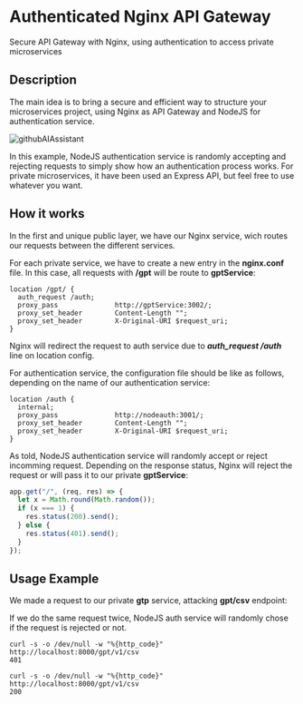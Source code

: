 # Authenticated Nginx API Gateway
Secure API Gateway with Nginx, using authentication to access private microservices

## Description

The main idea is to bring a secure and efficient way to structure your microservices project, using Nginx as API Gateway and NodeJS for authentication service. 

![githubAIAssistant](https://github.com/pablovelasco99/auth-nginx-proxy/assets/58036351/b96a284c-72dc-4bc3-a861-7b4e78db0c00)

In this example, NodeJS authentication service is randomly accepting and rejecting requests to simply show how an authentication process works. For private microservices, it have been used an Express API, but feel free to use whatever you want.

## How it works

In the first and unique public layer, we have our Nginx service, wich routes our requests between the different services.

For each private service, we have to create a new entry in the **nginx.conf** file. In this case, all requests with **/gpt** will be route to **gptService**:

```
location /gpt/ {
  auth_request /auth;
  proxy_pass              http://gptService:3002/;
  proxy_set_header        Content-Length "";
  proxy_set_header        X-Original-URI $request_uri;
}
```

Nginx will redirect the request to auth service due to **_auth_request /auth_** line on location config.

For authentication service, the configuration file should be like as follows, depending on the name of our authentication service:

```
location /auth {
  internal;
  proxy_pass              http://nodeauth:3001/;
  proxy_set_header        Content-Length "";
  proxy_set_header        X-Original-URI $request_uri;
}
```

As told, NodeJS authentication service will randomly accept or reject incomming request. Depending on the response status, Nginx will reject the request or will pass it to our private **gptService**:

```js
app.get("/", (req, res) => {
  let x = Math.round(Math.random());
  if (x === 1) {
    res.status(200).send();
  } else {
    res.status(401).send();
  }
});
```

## Usage Example

We made a request to our private **gtp** service, attacking **gpt/csv** endpoint:

If we do the same request twice, NodeJS auth service will randomly chose if the request is rejected or not.

```
curl -s -o /dev/null -w "%{http_code}" http://localhost:8000/gpt/v1/csv
401
```

```
curl -s -o /dev/null -w "%{http_code}" http://localhost:8000/gpt/v1/csv
200
````
